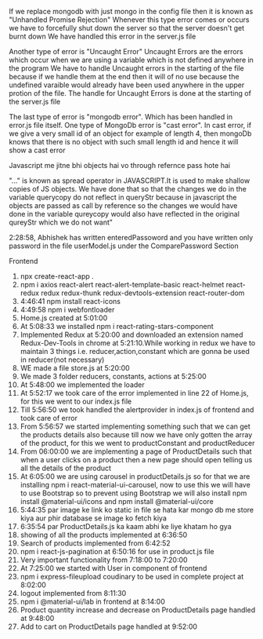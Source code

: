 If we replace mongodb with just mongo in the config file then it is known as "Unhandled Promise Rejection"
Whenever this type error comes or occurs we have to forcefully shut down the server so that the server doesn't get burnt down
We have handled this error in the server.js file

Another type of error is "Uncaught Error"
Uncaught Errors are the errors which occur when we are using a variable which is not defined anywhere in the program
We have to handle Uncaught errors in the starting of the file because if we handle them at the end then it will of no use because the undefined varaible would already have been used anywhere in the upper protion of the file. 
The handle for Uncaught Errors is done at the starting of the server.js file

The last type of error is "mongodb error". Which has been handled in error.js file itself.
One type of MongoDb error is "cast error". In cast error, if we give a very small id of an object for example of length 4, then mongoDb knows that there is no object with such small length id and hence it will show a cast error

Javascript me jitne bhi objects hai vo through refernce pass hote hai

"..." is known as spread operator in JAVASCRIPT.It is used to make shallow copies of JS objects. We have done that so that the changes we do in the variable querycopy do not reflect in queryStr because in javascript the objects are passed as call by reference so the changes we would have done in the variable qureycopy would also have reflected in the original qureyStr which we do not want"

2:28:58, Abhishek has written enteredPassoword and you have written only password in the file userModel.js under the ComparePassword Section


Frontend

1. npx create-react-app .
2. npm i axios react-alert react-alert-template-basic react-helmet react-redux redux redux-thunk redux-devtools-extension react-router-dom
3. 4:46:41 npm install react-icons
4. 4:49:58 npm i webfontloader
5. Home.js created at 5:01:00
6. At 5:08:33 we installed npm i react-rating-stars-component 
7. Implemented Redux at 5:20:00 and downloaded an extension named Redux-Dev-Tools in chrome at 5:21:10.While working in redux we have to maintain 3 things i.e. reducer,action,constant which are gonna be used in reducer(not necessary)
8. WE made a file store.js at 5:20:00
9. We made 3 folder reducers, constants, actions at 5:25:00
10. At 5:48:00 we implemented the loader 
11. At 5:52:17 we took care of the error implemented in line 22 of Home.js, for this we went to our index.js file
12. Till 5:56:50 we took handled the alertprovider in index.js of frontend and took care of error
13. From 5:56:57 we started implementing something such that we can get the products details also because till now we have only gotten the array of the product, for this we went to productConstant and productReducer
14. From 06:00:00 we are implementing a page of ProductDetails such that when a user clicks on a product then a new page should open telling us all the details of the product
15. At 6:05:00 we are using carousel in productDetails.js so for that we are installing npm i react-material-ui-carousel, now to use this we will have to use Bootstrap so to prevent using Bootstrap we will also install npm install @material-ui/icons and npm install @material-ui/core
16. 5:44:35 par image ke link ko static in file se hata kar mongo db me store kiya aur phir database se image ko fetch kiya
17. 6:35:54 par ProductDetails.js ka kaam abhi ke liye khatam ho gya
17. showing of all the products implemented at 6:36:50
18. Search of products implemented from 6:42:52
19. npm i react-js-pagination at 6:50:16 for use in product.js file
20. Very important functionality from 7:18:00 to 7:20:00 
21. At 7:25:00 we started with User in component of frontend
22. npm i express-fileupload coudinary to be used in complete project at 8:02:00
23. logout implemented from 8:11:30 
24. npm i @material-ui/lab in frontend at 8:14:00
25. Product quantity increase and decrease on ProductDetails page handled at 9:48:00
26. Add to cart on ProductDetails page handled at 9:52:00

